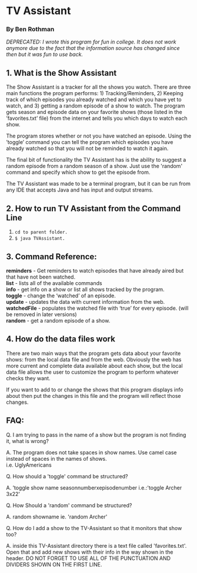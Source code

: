 # TV Assistant
### By Ben Rothman

*DEPRECATED: I wrote this program for fun in college.  It does not work anymore due to the fact that the information source has changed since then but it was fun to use back.*

## 1. What is the Show Assistant

The Show Assistant is a tracker for all the shows you watch.  There are three main functions the program performs: 1) Tracking/Reminders, 2) Keeping track of which episodes you already watched and which you have yet to watch, and 3) getting a random episode of a show to watch.  The program gets season and episode data on your favorite shows (those listed in the ’favorites.txt’ file) from the internet and tells you which days to watch each show.

The program stores whether or not you have watched an episode.  Using the ’toggle’ command you can tell the program which episodes you have already watched so that you will not be reminded to watch it again.

The final bit of functionality the TV Assistant has is the ability to suggest a random episode from a random season of a show.  Just use the 'random' command and specify which show to get the episode from.

The TV Assistant was made to be a terminal program, but it can be run from any IDE that accepts Java and has input and output streams.

## 2. How to run TV Assistant from the Command Line
 1. `cd to parent folder.`
 3. `$ java TVAssistant.`

## 3. Command Reference:
**reminders** - Get reminders to watch episodes that have already aired but that have not been watched.<br>
**list** - lists all of the available commands<br>
**info** - get info on a show or list all shows tracked by the program.<br>
**toggle** - change the ‘watched’ of an episode.<br>
**update** - updates the data with current information from the web.<br>
**watchedFile** - populates the watched file with ‘true’ for every episode. (will be removed in later versions)<br>
**random** - get a random episode of a show.<br>

## 4. How do the data files work
There are two main ways that the program gets data about your favorite shows: from the local data file and from the web.  Obviously the web has more current and complete data available about each show, but the local data file allows the user to customize the program to perform whatever checks they want.

If you want to add to or change the shows that this program displays info about then put the changes in this file and the program will reflect those changes.

## FAQ:

Q. I am trying to pass in the name of a show but the program is not finding it, what is wrong?

A. The program does not take spaces in show names.  Use camel case instead of spaces in the names of shows.<br>i.e. UglyAmericans

Q. How should a 'toggle' command be structured?

A. ’toggle show name seasonnumberxepisodenumber
i.e.:'toggle Archer 3x22'

Q. How Should a 'random' command be structured?

A. random showname
ie. 'random Archer'

Q. How do I add a show to the TV-Assistant so that it monitors that show too?

A. inside this TV-Assistant directory there is a text file called 'favorites.txt'.  Open that and add new shows with their info in the way shown in the header. DO NOT FORGET TO USE ALL OF THE PUNCTUATION AND DIVIDERS SHOWN ON THE FIRST LINE.
